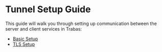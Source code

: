 # Tunnel Setup Guide
This guide will walk you through setting up communication between the server and client services in Trabas:
* [Basic Setup](./basic_setup.md)
* [TLS Setup](./tls_setup.md)
